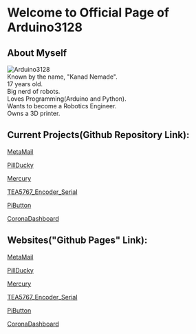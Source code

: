 # Welcome to Official Page of Arduino3128  
  
## About Myself  
![Arduino3128](https://avatars0.githubusercontent.com/u/17906294?s=60&u=338cbdf02e213d961c086e4e745566f3796d3874&v=4)  
Known by the name, "Kanad Nemade".  
17 years old.    
Big nerd of robots.  
Loves Programming(Arduino and Python).    
Wants to become a Robotics Engineer.  
Owns a 3D printer.  

## Current Projects(Github Repository Link):  
[MetaMail](https://github.com/Arduino3128/MetaMail)   
  
[PillDucky](https://github.com/Arduino3128/PillDucky)  
  
[Mercury](https://github.com/Arduino3128/Mercury)  
  
[TEA5767_Encoder_Serial](https://github.com/Arduino3128/TEA5767_Encoder_Serial)  
  
[PiButton](https://github.com/Arduino3128/PiButton)   
  
[CoronaDashboard](https://github.com/Arduino3128/CoronaDashboard)     
  
## Websites("Github Pages" Link):

[MetaMail](https://arduino3128.github.io/MetaMail)  
  
[PillDucky](https://arduino3128.github.io/PillDucky)  
  
[Mercury](https://github.com/Arduino3128/Mercury)   
    
[TEA5767_Encoder_Serial](https://arduino3128.github.io/TEA5767_Encoder_Serial)  
  
[PiButton](https://arduino3128.github.io/PiButton/)  
  
[CoronaDashboard](https://arduino3128.github.io/CoronaDashboard/) 

